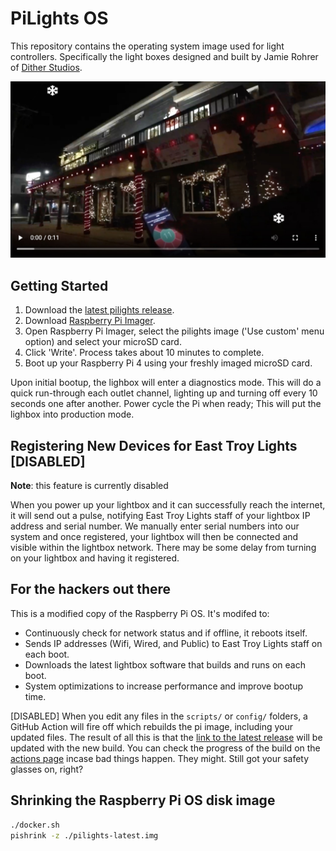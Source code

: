 # PiLights OS

This repository contains the operating system image used for light controllers. Specifically the light boxes designed and built by Jamie Rohrer of [Dither Studios](https://dither.studio/).

[![Lights in action!](screenshot.jpg)](https://www.easttroylights.com/)

## Getting Started

1. Download the [latest pilights release](https://easttroy.org/media/pilights-latest.img.gz).
2. Download [Raspberry Pi Imager](https://www.raspberrypi.org/software/).
3. Open Raspberry Pi Imager, select the pilights image ('Use custom' menu option) and select your microSD card.
4. Click 'Write'. Process takes about 10 minutes to complete.
5. Boot up your Raspberry Pi 4 using your freshly imaged microSD card.

Upon initial bootup, the lighbox will enter a diagnostics mode. This will do a quick run-through each outlet channel, lighting up and turning off every 10 seconds one after another. Power cycle the Pi when ready; This will put the lighbox into production mode.

## Registering New Devices for East Troy Lights [DISABLED]

**Note**: this feature is currently disabled

When you power up your lightbox and it can successfully reach the internet, it will send out a pulse, notifying East Troy Lights staff of your lightbox IP address and serial number. We manually enter serial numbers into our system and once registered, your lightbox will then be connected and visible within the lightbox network. There may be some delay from turning on your lightbox and having it registered.

## For the hackers out there

This is a modified copy of the Raspberry Pi OS. It's modifed to:

- Continuously check for network status and if offline, it reboots itself.
- Sends IP addresses (Wifi, Wired, and Public) to East Troy Lights staff on each boot.
- Downloads the latest lightbox software that builds and runs on each boot.
- System optimizations to increase performance and improve bootup time.

[DISABLED] When you edit any files in the `scripts/` or `config/` folders, a GitHub Action will fire off which rebuilds the pi image, including your updated files. The result of all this is that the [link to the latest release](https://easttroy.org/media/pilights-latest.img.gz) will be updated with the new build. You can check the progress of the build on the [actions page](https://github.com/etcc/pilights-distro/actions) incase bad things happen. They might. Still got your safety glasses on, right?

## Shrinking the Raspberry Pi OS disk image

```sh
./docker.sh
pishrink -z ./pilights-latest.img
```
